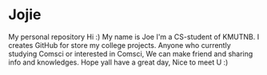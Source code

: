 # Jojie
My personal repository
Hi :) 
My name is Joe I'm a CS-student of KMUTNB. 
I creates GitHub for store my college projects. 
Anyone who currently studying Comsci or interested in Comsci, We can make friend and sharing info and knowledges.
Hope yall have a great day, Nice to meet U :)
